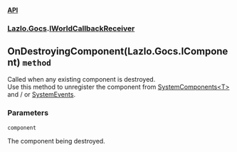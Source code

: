 #### [API](./API.md 'API')
### [Lazlo.Gocs](./API.md#Lazlo-Gocs 'Lazlo.Gocs').[IWorldCallbackReceiver](./Lazlo-Gocs-IWorldCallbackReceiver.md 'Lazlo.Gocs.IWorldCallbackReceiver')
## OnDestroyingComponent(Lazlo.Gocs.IComponent) `method`
Called when any existing component is destroyed.  
Use this method to unregister the component from [SystemComponents&lt;T&gt;](./Lazlo-Gocs-SystemComponents-T-.md 'Lazlo.Gocs.SystemComponents&lt;T&gt;') and / or [SystemEvents](./Lazlo-Gocs-SystemEvents.md 'Lazlo.Gocs.SystemEvents').
### Parameters

<a name='Lazlo-Gocs-IWorldCallbackReceiver-OnDestroyingComponent(Lazlo-Gocs-IComponent)-component'></a>
`component`

The component being destroyed.
